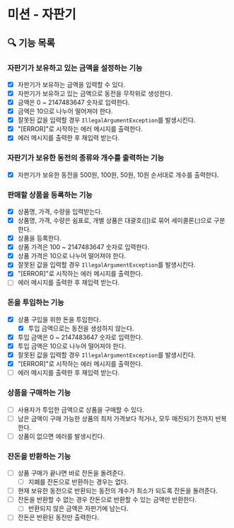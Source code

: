 # 미션 - 자판기

## 🔍 기능 목록

### 자판기가 보유하고 있는 금액을 설정하는 기능

- [x] 자판기가 보유하는 금액을 입력할 수 있다.
- [x] 자판기가 보유하고 있는 금액으로 동전을 무작위로 생성한다.
- [x] 금액은 0 ~ 2147483647 숫자로 입력한다.
- [x] 금액은 10으로 나누어 떨어져야 한다.
- [x] 잘못된 값을 입력할 경우 `IllegalArgumentException`를 발생시킨다.
- [x] "[ERROR]"로 시작하는 에러 메시지를 출력한다.
- [x] 에러 메시지를 출력한 후 재입력 받는다.

### 자판기가 보유한 동전의 종류와 개수를 출력하는 기능

- [x] 자판기가 보유한 동전을 500원, 100원, 50원, 10원 순서대로 개수를 출력한다.

### 판매할 상품을 등록하는 기능

- [x] 상품명, 가격, 수량을 입력받는다.
- [x] 상품명, 가격, 수량은 쉼표로, 개별 상품은 대괄호([])로 묶어 세미콜론(;)으로 구분한다.
- [x] 상품을 등록한다.
- [x] 상품 가격은 100 ~ 2147483647 숫자로 입력한다.
- [x] 상품 가격은 10으로 나누어 떨어져야 한다.
- [x] 잘못된 값을 입력할 경우 `IllegalArgumentException`를 발생시킨다.
- [x] "[ERROR]"로 시작하는 에러 메시지를 출력한다.
- [ ] 에러 메시지를 출력한 후 재입력 받는다.

### 돈을 투입하는 기능

- [x] 상품 구입을 위한 돈을 투입한다.
  - [x] 투입 금액으로는 동전을 생성하지 않는다.
- [x] 투입 금액은 0 ~ 2147483647 숫자로 입력한다.
- [x] 투입 금액은 10으로 나누어 떨어져야 한다.
- [x] 잘못된 값을 입력할 경우 `IllegalArgumentException`를 발생시킨다.
- [x] "[ERROR]"로 시작하는 에러 메시지를 출력한다.
- [ ] 에러 메시지를 출력한 후 재입력 받는다.

### 상품을 구매하는 기능

- [ ] 사용자가 투입한 금액으로 상품을 구매할 수 있다.
- [ ] 남은 금액이 구매 가능한 상품의 최저 가격보다 적거나, 모두 매진되기 전까지 반복한다.
- [ ] 상품이 없으면 에러를 발생시킨다.

### 잔돈을 반환하는 기능

- [ ] 상품 구매가 끝나면 바로 잔돈을 돌려준다.
    - [ ] 지폐를 잔돈으로 반환하는 경우는 없다.
- [ ] 현재 보유한 동전으로 반환되는 동전의 개수가 최소가 되도록 잔돈을 돌려준다.
- [ ] 잔돈을 반환할 수 없는 경우 잔돈으로 반환할 수 있는 금액만 반환한다.
    - [ ] 반환되지 않은 금액은 자판기에 남는다.
- [ ] 잔돈은 반환된 동전만 출력한다.
